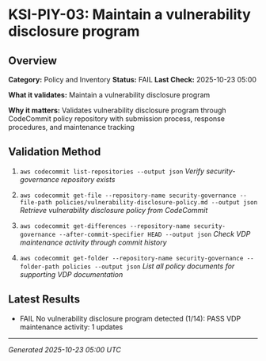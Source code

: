 # KSI-PIY-03: Maintain a vulnerability disclosure program

## Overview

**Category:** Policy and Inventory
**Status:** FAIL
**Last Check:** 2025-10-23 05:00

**What it validates:** Maintain a vulnerability disclosure program

**Why it matters:** Validates vulnerability disclosure program through CodeCommit policy repository with submission process, response procedures, and maintenance tracking

## Validation Method

1. `aws codecommit list-repositories --output json`
   *Verify security-governance repository exists*

2. `aws codecommit get-file --repository-name security-governance --file-path policies/vulnerability-disclosure-policy.md --output json`
   *Retrieve vulnerability disclosure policy from CodeCommit*

3. `aws codecommit get-differences --repository-name security-governance --after-commit-specifier HEAD --output json`
   *Check VDP maintenance activity through commit history*

4. `aws codecommit get-folder --repository-name security-governance --folder-path policies --output json`
   *List all policy documents for supporting VDP documentation*

## Latest Results

- FAIL No vulnerability disclosure program detected (1/14): PASS VDP maintenance activity: 1 updates

---
*Generated 2025-10-23 05:00 UTC*